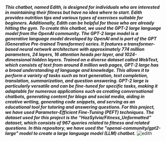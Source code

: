 _**This chatbot, named Edith, is designed for individuals who are interested in maintaining their fitness but have no idea where to start. Edith provides nutrition tips and various types of exercises suitable for beginners. Additionally, Edith can be helpful for those who are already hitting the gym.
To create this chatbot, we used the GPT-2 large language model from the OpenAI community. The GPT-2 large model is a generative language model developed by OpenAI and is part of the GPT (Generative Pre-trained Transformer) series. It features a transformer-based neural network architecture with approximately 774 million parameters, 24 layers, 16 attention heads per layer, and 1024-dimensional hidden layers. Trained on a diverse dataset called WebText, which consists of text from around 8 million web pages, GPT-2 large has a broad understanding of language and knowledge. This allows it to perform a variety of tasks such as text generation, text completion, translation, summarization, and question answering.
GPT-2 large is particularly versatile and can be fine-tuned for specific tasks, making it adaptable for numerous applications such as creating conversational chatbots, generating content for blogs and social media, aiding in creative writing, generating code snippets, and serving as an educational tool for tutoring and answering questions. For this project, we have used Parameter-Efficient Fine-Tuning (PEFT) techniques.
The dataset used for this project is the “HazSylvia/Fitness_Unformatted” dataset, which consists of 967 queries related to fitness and related questions.
In this repository, we have used the "openai-community/gpt2-large" model to create a large language model (LLM) chatbot.**_
![edith](https://github.com/user-attachments/assets/91b820c4-aafd-440b-9dcb-db1423f39a41)

